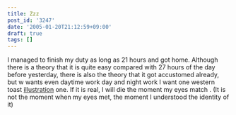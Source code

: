 ```yaml
---
title: Zzz
post_id: '3247'
date: '2005-01-20T21:12:59+09:00'
draft: true
tags: []
---
```


I managed to finish my duty as long as 21 hours and got home. Although there is a theory that it is quite easy compared with 27 hours of the day before yesterday, there is also the theory that it got accustomed already, but w wants even daytime work day and night work I want one western toast [illustration](/3246) one. If it is real, I will die the moment my eyes match . (It is not the moment when my eyes met, the moment I understood the identity of it)
